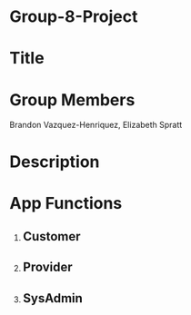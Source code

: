 # Group-8-Project

# Title

# Group Members
Brandon Vazquez-Henriquez, Elizabeth Spratt

# Description

# App Functions
1. Customer
   -
2. Provider
   -
3. SysAdmin
   -
